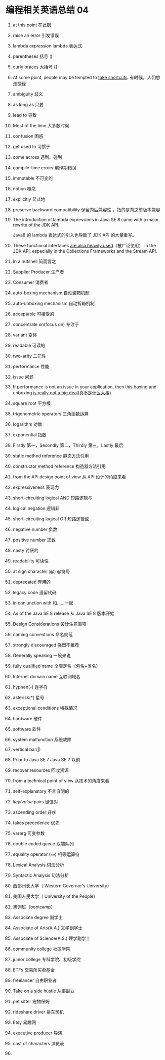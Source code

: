 # 编程相关英语总结 04

1. at this point 在此刻

2. raise an error 引发错误

3. lambda expression lambda 表达式

4. parentheses 括号 ()

5. curly braces 大括号 {}

6. At some point, people may be tempted to <u>take shortcuts</u>.  有时候，人们想走捷径

7. ambiguity 歧义

8. as long as 只要

9. lead to 导致

10. Most of the time 大多数时候

11. confusion 困惑

12. get used to 习惯于

13. come across 遇到、碰到

14. compile-time errors 编译期错误

15. immutable 不可变的

16. notion 概念

17. explicitly 显式地

18. preserve backward compatibility 保留向后兼容性 ，指的是向之前版本兼容

19. The introduction of lambda expressions in Java SE 8 came with a major rewrite of the JDK API.

    Java8 的 lambda 表达式的引入也导致了 JDK API 的大量重写。

20. These functional interfaces <u>are also heavily used</u>（被广泛使用） in the JDK API, especially in the Collections Frameworks and the Stream API. 

21. In a nutshell 简而言之

22. Supplier Producer 生产者

23. Consumer 消费者

24. auto-boxing mechanism 自动装箱机制

25. auto-unboxing mechanism 自动拆箱机制

26. acceptable 可接受的

27. concentrate on(focus on) 专注于

28. variant 变体

29. readable 可读的

30. two-arity 二元性

31. performance 性能

32. issue 问题

33. If performance is not an issue in your application, then this boxing and unboxing <u>is really not a big deal(真不是什么大事)</u>.

34. square root 平方根

35. trigonometric operators 三角函数运算

36. logarithm 对数

37. exponential 指数

38. Firstly 第一，Secondly 第二，Thirdly 第三，Lastly 最后

39. static method reference 静态方法引用

40. constructor method reference 构造器方法引用

41. from the API design point of view 从 API 设计的角度来看

42. expressiveness 表现力

43. short-circuiting logical AND 短路逻辑与

44.  logical negation 逻辑非

45. short-circuiting logical OR 短路逻辑或

46. negative number 负数

47. positive number 正数

48. nasty 讨厌的

49. readability 可读性

50. at sign character (@) @符号

51. deprecated 弃用的

52. legacy code 遗留代码

53. in conjunction with 和……一起

54. As of the Java SE 8 release 从 Java SE 8 版本开始

55. Design Considerations 设计注意事项

56. naming conventions 命名规范

57. strongly discouraged 强烈不推荐

58. Generally speaking 一般来说

59. fully qualified name 全限定名（包名+类名）

60. Internet domain name 互联网域名

61. hyphen(-) 连字符

62. asterisk(*) 星号

63. exceptional conditions 特殊情况

64. hardware 硬件

65. software 软件

66. system malfunction 系统故障

67. vertical bar(|)

68. Prior to Java SE 7 Java SE 7 以前

69. recover resources 回收资源

70. from a technical point of view 从技术的角度来看

71. self-explanatory 不言自明的

72. *key/value* pairs 键值对

73. ascending order 升序

74. takes precedence 优先

75. vararg 可变参数

76. double ended queue 双端队列

77. equality operator (`==`) 相等运算符

78. Lexical Analysis 词法分析

79. Syntactic Analysis 句法分析

80. 西部州长大学（ Western Governor's University）

81. 美国人民大学（ University of the People）

82. 集训班（bootcamp）

83. Associate degree 副学士

84. Associate of Arts(A.A.)  文学副学士

85. Associate of Science(A.S.) 理学副学士

86. community college 社区学院

87. junior college 专科学院、初级学院

88. ETFs 交易所买卖基金

89. freelancer 自由职业者

90. Take on a side hustle 从事副业

91. pet sitter 宠物保姆

92. rideshare driver 拼车司机

93. Etsy 易趣网

94. executive producer 导演

95. cast of characters 演员表

96. 

